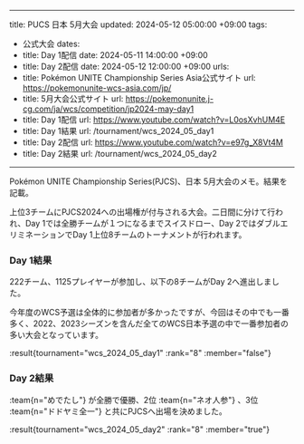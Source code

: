 ----
title: PUCS 日本 5月大会
updated: 2024-05-12 05:00:00 +09:00
tags:
  - 公式大会
dates:
  - title: Day 1配信
    date: 2024-05-11 14:00:00 +09:00
  - title: Day 2配信
    date: 2024-05-12 12:00:00 +09:00
urls:
  - title: Pokémon UNITE Championship Series Asia公式サイト
    url: https://pokemonunite-wcs-asia.com/jp/
  - title: 5月大会公式サイト
    url: https://pokemonunite.j-cg.com/ja/wcs/competition/jp2024-may-day1
  - title: Day 1配信
    url: https://www.youtube.com/watch?v=L0osXvhUM4E
  - title: Day 1結果
    url: /tournament/wcs_2024_05_day1
  - title: Day 2配信
    url: https://www.youtube.com/watch?v=e97g_X8Vt4M
  - title: Day 2結果
    url: /tournament/wcs_2024_05_day2
---

Pokémon UNITE Championship Series(PJCS)、日本 5月大会のメモ。結果を記載。

<!-- more -->

上位3チームにPJCS2024への出場権が付与される大会。二日間に分けて行われ、Day 1では全勝チームが１つになるまでスイスドロー、Day 2ではダブルエリミネーションでDay 1上位8チームのトーナメントが行われます。

### Day 1結果
222チーム、1125プレイヤーが参加し、以下の8チームがDay 2へ進出しました。

今年度のWCS予選は全体的に参加者が多かったですが、今回はその中でも一番多く、2022、2023シーズンを含んだ全てのWCS日本予選の中で一番参加者の多い大会となっています。

:result{tournament="wcs_2024_05_day1" :rank="8" :member="false"}

### Day 2結果
:team{n="めでたし"} が全勝で優勝、2位 :team{n="ネオ人参"} 、3位 :team{n="ドドヤミ全一"} と共にPJCSへ出場を決めました。

:result{tournament="wcs_2024_05_day2" :rank="8" :member="true"}